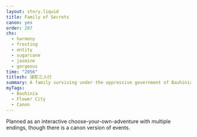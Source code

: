 ```yaml
---
layout: story.liquid
title: Family of Secrets
canon: yes
order: 207
chs:
  - harmony
  - frosting
  - entity
  - sugarcane
  - jasmine
  - gorgeous
time: "2056"
titlezh: 谍影三人行
summary: A family surviving under the oppressive government of Bauhinia.
myTags:
  - Bauhinia
  - Flower City
  - Canon
---
```


Planned as an interactive choose-your-own-adventure with multiple endings, though there is a canon version of events.
